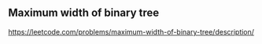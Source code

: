 ## Maximum width of binary tree
https://leetcode.com/problems/maximum-width-of-binary-tree/description/
